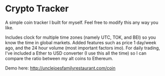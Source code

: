 # Crypto Tracker
A simple coin tracker I built for myself. Feel free to modify this any way you like.

Includes clock for multiple time zones (namely UTC, TOK, and BEI) so you know the time in global markets. Added features such as price 1 day/week ago, and the 24 hour volume (most important factors imo). For daily trading, I've included a Ether to USD converter (I use this all the time) so I can compare the ratio between my alt coins to Ethereum.

Demo here: http://unclejoesfamilyrestaurant.com/coin